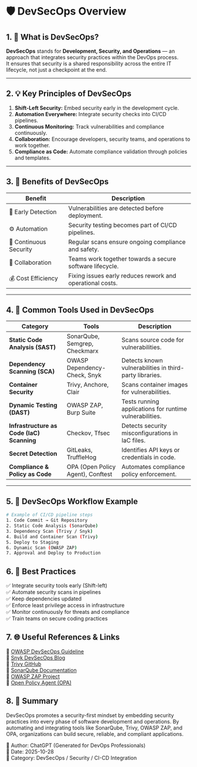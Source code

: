 # 🛡️ DevSecOps Overview

## 1. 🎯 What is DevSecOps?
**DevSecOps** stands for **Development, Security, and Operations** — an approach that integrates security practices within the DevOps process.  
It ensures that security is a shared responsibility across the entire IT lifecycle, not just a checkpoint at the end.

--- 

## 2. 💡 Key Principles of DevSecOps
1. **Shift-Left Security:** Embed security early in the development cycle.  
2. **Automation Everywhere:** Integrate security checks into CI/CD pipelines.  
3. **Continuous Monitoring:** Track vulnerabilities and compliance continuously.  
4. **Collaboration:** Encourage developers, security teams, and operations to work together.  
5. **Compliance as Code:** Automate compliance validation through policies and templates.

--- 

## 3. 🚀 Benefits of DevSecOps

| Benefit | Description |
|----------|--------------|
| 🧠 Early Detection | Vulnerabilities are detected before deployment. |
| ⚙️ Automation | Security testing becomes part of CI/CD pipelines. |
| 🔄 Continuous Security | Regular scans ensure ongoing compliance and safety. |
| 💬 Collaboration | Teams work together towards a secure software lifecycle. |
| 💰 Cost Efficiency | Fixing issues early reduces rework and operational costs. |

--- 

## 4. 🧰 Common Tools Used in DevSecOps

| Category | Tools | Description |
|-----------|-------|-------------|
| **Static Code Analysis (SAST)** | SonarQube, Semgrep, Checkmarx | Scans source code for vulnerabilities. |
| **Dependency Scanning (SCA)** | OWASP Dependency-Check, Snyk | Detects known vulnerabilities in third-party libraries. |
| **Container Security** | Trivy, Anchore, Clair | Scans container images for vulnerabilities. |
| **Dynamic Testing (DAST)** | OWASP ZAP, Burp Suite | Tests running applications for runtime vulnerabilities. |
| **Infrastructure as Code (IaC) Scanning** | Checkov, Tfsec | Detects security misconfigurations in IaC files. |
| **Secret Detection** | GitLeaks, TruffleHog | Identifies API keys or credentials in code. |
| **Compliance & Policy as Code** | OPA (Open Policy Agent), Conftest | Automates compliance policy enforcement. |

--- 

## 5. 🔄 DevSecOps Workflow Example

```bash
# Example of CI/CD pipeline steps
1. Code Commit → Git Repository
2. Static Code Analysis (SonarQube)
3. Dependency Scan (Trivy / Snyk)
4. Build and Container Scan (Trivy)
5. Deploy to Staging
6. Dynamic Scan (OWASP ZAP)
7. Approval and Deploy to Production
```
## 6. 📘 Best Practices

✅ Integrate security tools early (Shift-left)  
✅ Automate security scans in pipelines  
✅ Keep dependencies updated  
✅ Enforce least privilege access in infrastructure  
✅ Monitor continuously for threats and compliance  
✅ Train teams on secure coding practices  

## 7. 🌐 Useful References & Links
🔗 [OWASP DevSecOps Guideline](https://owasp.org/www-project-devsecops-guideline/)  
🔗 [Snyk DevSecOps Blog](https://snyk.io/learn/devsecops/)  
🔗 [Trivy GitHub](https://github.com/aquasecurity/trivy)  
🔗 [SonarQube Documentation](https://docs.sonarsource.com/)  
🔗 [OWASP ZAP Project](https://www.zaproxy.org/)  
🔗 [Open Policy Agent (OPA)](https://www.openpolicyagent.org/)  

## 8. 🧩 Summary

DevSecOps promotes a security-first mindset by embedding security practices into every phase of software development and operations.
By automating and integrating tools like SonarQube, Trivy, OWASP ZAP, and OPA, organizations can build secure, reliable, and compliant applications.

📄 Author: ChatGPT (Generated for DevOps Professionals)  
📅 Date: 2025-10-28  
🔖 Category: DevSecOps / Security / CI-CD Integration  
